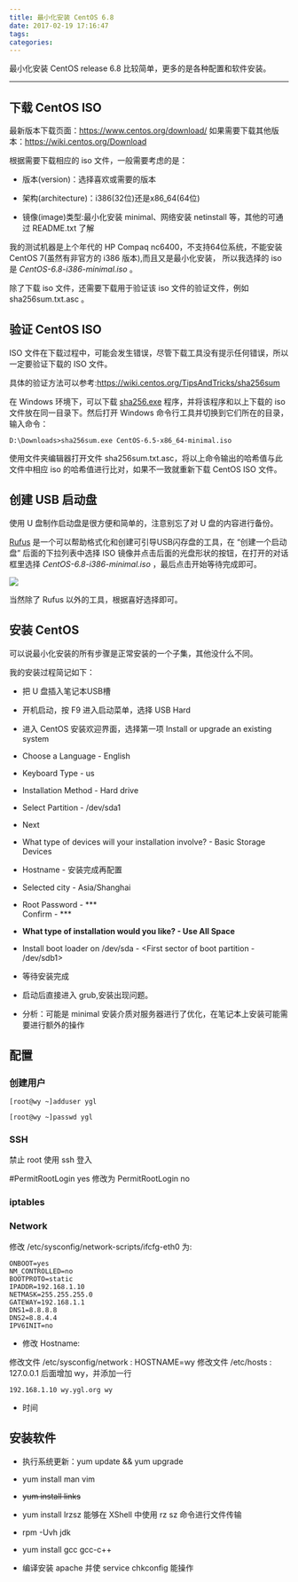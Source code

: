 ```yaml
---
title: 最小化安装 CentOS 6.8
date: 2017-02-19 17:16:47
tags:
categories:
---
```


最小化安装 CentOS release 6.8 比较简单，更多的是各种配置和软件安装。

<!--more-->

---

## 下载 CentOS ISO

最新版本下载页面：https://www.centos.org/download/
如果需要下载其他版本：https://wiki.centos.org/Download

根据需要下载相应的 iso 文件，一般需要考虑的是：

* 版本(version)：选择喜欢或需要的版本

* 架构(architecture)：i386(32位)还是x86_64(64位)

* 镜像(image)类型:最小化安装 minimal、网络安装 netinstall 等，其他的可通过 README.txt 了解


我的测试机器是上个年代的 HP Compaq nc6400，不支持64位系统，不能安装 CentOS 7(虽然有非官方的 i386 版本),而且又是最小化安装，
所以我选择的 iso 是 *CentOS-6.8-i386-minimal.iso* 。

除了下载 iso 文件，还需要下载用于验证该 iso 文件的验证文件，例如 sha256sum.txt.asc 。

## 验证 CentOS ISO

ISO 文件在下载过程中，可能会发生错误，尽管下载工具没有提示任何错误，所以一定要验证下载的 ISO 文件。

具体的验证方法可以参考:https://wiki.centos.org/TipsAndTricks/sha256sum

在 Windows 环境下，可以下载 [sha256.exe](http://www.labtestproject.com/files/win/sha256sum/sha256sum.exe) 程序，并将该程序和以上下载的
iso 文件放在同一目录下。然后打开 Windows 命令行工具并切换到它们所在的目录，输入命令：

```
D:\Downloads>sha256sum.exe CentOS-6.5-x86_64-minimal.iso
```

使用文件夹编辑器打开文件 sha256sum.txt.asc，将以上命令输出的哈希值与此文件中相应 iso 的哈希值进行比对，如果不一致就重新下载 CentOS ISO 文件。


## 创建 USB 启动盘

使用 U 盘制作启动盘是很方便和简单的，注意别忘了对 U 盘的内容进行备份。

[Rufus](https://rufus.akeo.ie/) 是一个可以帮助格式化和创建可引导USB闪存盘的工具，在 “创建一个启动盘” 后面的下拉列表中选择 ISO 镜像并点击后面的光盘形状的按钮，在打开的对话框里选择 *CentOS-6.8-i386-minimal.iso* ，最后点击开始等待完成即可。

![](/images/rufus.PNG)

当然除了 Rufus 以外的工具，根据喜好选择即可。

## 安装 CentOS

可以说最小化安装的所有步骤是正常安装的一个子集，其他没什么不同。

我的安装过程简记如下：

* 把 U 盘插入笔记本USB槽

* 开机启动，按 F9 进入启动菜单，选择 USB Hard

* 进入 CentOS 安装欢迎界面，选择第一项 Install or upgrade an existing system

* Choose a Language - English

* Keyboard Type - us

* Installation Method - Hard drive

* Select Partition - /dev/sda1

* Next

* What type of devices will your installation involve? - Basic Storage Devices

* Hostname - 安装完成再配置

* Selected city - Asia/Shanghai

* Root Password - \*\*\*  
Confirm - \*\*\*

* **What type of installation would you like? - Use All Space**

* Install boot loader on /dev/sda - <First sector of boot partition - /dev/sdb1>

* 等待安装完成

* 启动后直接进入 grub,安装出现问题。

* 分析：可能是 minimal 安装介质对服务器进行了优化，在笔记本上安装可能需要进行额外的操作


## 配置

### 创建用户

```
[root@wy ~]adduser ygl

[root@wy ~]passwd ygl
```


### SSH

禁止 root 使用 ssh 登入

\#PermitRootLogin yes
修改为
PermitRootLogin no

### iptables


### Network

修改 /etc/sysconfig/network-scripts/ifcfg-eth0 为:

```
ONBOOT=yes
NM_CONTROLLED=no
BOOTPROTO=static
IPADDR=192.168.1.10
NETMASK=255.255.255.0
GATEWAY=192.168.1.1
DNS1=8.8.8.8
DNS2=8.8.4.4
IPV6INIT=no
```

* 修改 Hostname:

修改文件 /etc/sysconfig/network : HOSTNAME=wy
修改文件 /etc/hosts : 127.0.0.1 后面增加 wy，并添加一行

```
192.168.1.10 wy.ygl.org wy
```

* 时间


## 安装软件


* 执行系统更新：yum update && yum upgrade

* yum install man vim

* ~~yum install links~~

* yum install lrzsz 能够在 XShell 中使用 rz sz 命令进行文件传输

* rpm -Uvh jdk

* yum install gcc gcc-c++

* 编译安装 apache 并使 service chkconfig 能操作

